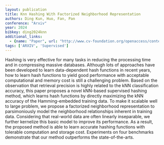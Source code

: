 ```yaml
---
layout: publication
title: Knn Hashing With Factorized Neighborhood Representation
authors: Ding Kun, Huo, Fan, Pan
conference: "Arxiv"
year: 2024
bibkey: ding2024knn
additional_links:
  - {name: "Paper", url: "http://www.cv-foundation.org/openaccess/content_iccv_2015/papers/Ding_kNN_Hashing_With_ICCV_2015_paper.pdf"}
tags: ['ARXIV', 'Supervised']
---
```

<p>Hashing is very effective for many tasks in reducing the processing
time and in compressing massive databases. Although lots of approaches
have been developed to learn data-dependent hash functions in recent
years, how to learn hash functions to yield good performance with
acceptable computational and memory cost is still a challenging problem.
Based on the observation that retrieval precision is highly related to
the kNN classification accuracy, this paper proposes a novel kNN-based
supervised hashing method, which learns hash functions by directly
maximizing the kNN accuracy of the Hamming-embedded training data. To
make it scalable well to large problem, we propose a factorized
neighborhood representation to parsimoniously model the neighborhood
relationships inherent in training data. Considering that real-world
data are often linearly inseparable, we further kernelize this basic
model to improve its performance. As a result, the proposed method is
able to learn accurate hashing functions with tolerable computation and
storage cost. Experiments on four benchmarks demonstrate that our method
outperforms the state-of-the-arts.</p>
